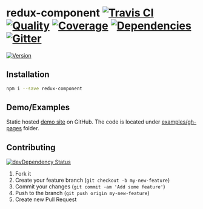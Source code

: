 # redux-component [![Travis CI][travis-image]][travis-url] [![Quality][codeclimate-image]][codeclimate-url] [![Coverage][codeclimate-coverage-image]][codeclimate-coverage-url] [![Dependencies][gemnasium-image]][gemnasium-url] [![Gitter][gitter-image]][gitter-url]
> 

[![Version][npm-image]][npm-url]


## Installation

```sh
npm i --save redux-component
```


## Demo/Examples

Static hosted [demo site][demo] on GitHub. The code is located under [examples/gh-pages][examples_gh_pages] folder.


## Contributing

[![devDependency Status][david-dm-image]][david-dm-url]

1. Fork it
2. Create your feature branch (`git checkout -b my-new-feature`)
3. Commit your changes (`git commit -am 'Add some feature'`)
4. Push to the branch (`git push origin my-new-feature`)
5. Create new Pull Request


[npm-image]: https://img.shields.io/npm/v/redux-component.svg?style=flat-square
[npm-url]: https://www.npmjs.org/package/redux-component

[travis-image]: https://img.shields.io/travis/tomchentw/redux-component.svg?style=flat-square
[travis-url]: https://travis-ci.org/tomchentw/redux-component
[codeclimate-image]: https://img.shields.io/codeclimate/github/tomchentw/redux-component.svg?style=flat-square
[codeclimate-url]: https://codeclimate.com/github/tomchentw/redux-component
[codeclimate-coverage-image]: https://img.shields.io/codeclimate/coverage/github/tomchentw/redux-component.svg?style=flat-square
[codeclimate-coverage-url]: https://codeclimate.com/github/tomchentw/redux-component
[gemnasium-image]: https://img.shields.io/gemnasium/tomchentw/redux-component.svg?style=flat-square
[gemnasium-url]: https://gemnasium.com/tomchentw/redux-component
[gitter-image]: https://badges.gitter.im/Join%20Chat.svg
[gitter-url]: https://gitter.im/tomchentw/redux-component?utm_source=badge&utm_medium=badge&utm_campaign=pr-badge&utm_content=badge
[david-dm-image]: https://img.shields.io/david/dev/tomchentw/redux-component.svg?style=flat-square
[david-dm-url]: https://david-dm.org/tomchentw/redux-component#info=devDependencies


[demo]: http://tomchentw.github.io/redux-component/
[examples_gh_pages]: https://github.com/tomchentw/redux-component/tree/master/examples/gh-pages
[webpack]: http://webpack.github.io/docs/tutorials/getting-started/
